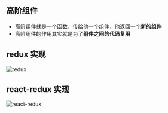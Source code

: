 ## 高阶组件

- 高阶组件就是一个函数，传给他一个组件，他返回一个**新的组件**
- 高阶组件的作用其实就是为了**组件之间的代码复用**

## redux 实现

![redux](https://guozhiyuan16.github.io/images/redux.png)


## react-redux 实现

![react-redux](https://guozhiyuan16.github.io/images/react-redux.png)